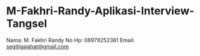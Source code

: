 # M-Fakhri-Randy-Aplikasi-Interview-Tangsel
Nama: M. Fakhri Randy
No Hp: 08979252381
Email: segitigajahat@gmail.com
